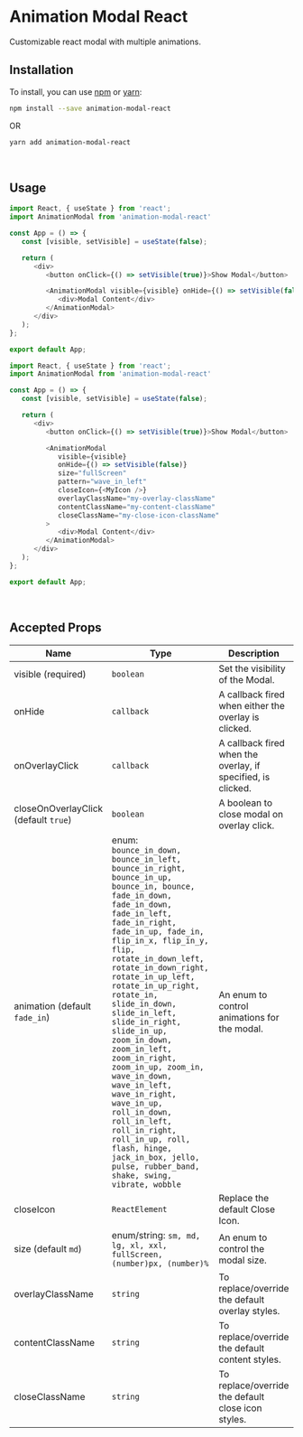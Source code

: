 # Animation Modal React

Customizable react modal with multiple animations.
&nbsp;

## Installation

To install, you can use [npm](https://www.npmjs.com/ "npm") or [yarn](https://classic.yarnpkg.com/lang/en/ "yarn"):

```sh
npm install --save animation-modal-react
```

OR

```sh
yarn add animation-modal-react
```

&nbsp;

## Usage

```javascript
import React, { useState } from 'react';
import AnimationModal from 'animation-modal-react'

const App = () => {
   const [visible, setVisible] = useState(false);

   return (
      <div>
         <button onClick={() => setVisible(true)}>Show Modal</button>

         <AnimationModal visible={visible} onHide={() => setVisible(false)}>
            <div>Modal Content</div>
         </AnimationModal>
      </div>
   );
};

export default App;
```

```javascript
import React, { useState } from 'react';
import AnimationModal from 'animation-modal-react'

const App = () => {
   const [visible, setVisible] = useState(false);

   return (
      <div>
         <button onClick={() => setVisible(true)}>Show Modal</button>

         <AnimationModal
            visible={visible}
            onHide={() => setVisible(false)}
            size="fullScreen"
            pattern="wave_in_left"
            closeIcon={<MyIcon />}
            overlayClassName="my-overlay-className"
            contentClassName="my-content-className"
            closeClassName="my-close-icon-className"
         >
            <div>Modal Content</div>
         </AnimationModal>
      </div>
   );
};

export default App;
```

&nbsp;

## Accepted Props

| Name | Type  | Description  |
| ------------ | ------------ | ------------ |
| visible (required)  | `boolean`  | Set the visibility of the Modal.  |
| onHide  |  `callback`  | A callback fired when either the overlay is clicked. |
| onOverlayClick  |  `callback`  | A callback fired when the overlay, if specified, is clicked. |
| closeOnOverlayClick (default `true`) | `boolean`  | A boolean to close modal on overlay click. |
| animation  (default `fade_in`) | enum: `bounce_in_down, bounce_in_left, bounce_in_right, bounce_in_up, bounce_in, bounce, fade_in_down, fade_in_down, fade_in_left, fade_in_right, fade_in_up, fade_in, flip_in_x, flip_in_y, flip, rotate_in_down_left, rotate_in_down_right, rotate_in_up_left, rotate_in_up_right, rotate_in, slide_in_down, slide_in_left, slide_in_right, slide_in_up, zoom_in_down, zoom_in_left, zoom_in_right, zoom_in_up, zoom_in, wave_in_down, wave_in_left, wave_in_right, wave_in_up, roll_in_down, roll_in_left, roll_in_right, roll_in_up, roll, flash, hinge, jack_in_box, jello, pulse, rubber_band, shake, swing, vibrate, wobble`  | An enum to control animations for the modal. |
| closeIcon  |  `ReactElement`  | Replace the default Close Icon.  |
| size (default `md`) | enum/string: `sm, md, lg, xl, xxl, fullScreen, (number)px, (number)%`  | An enum to control the modal size. |
| overlayClassName | `string`  | To replace/override the default overlay styles.  |
| contentClassName | `string`  | To replace/override the default content styles.  |
| closeClassName | `string`  | To replace/override the default close icon styles.  |

&nbsp;
